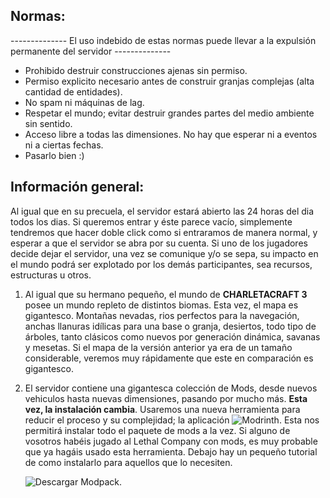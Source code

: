 
## Normas:
-------------- El uso indebido de estas normas puede llevar a la expulsión permanente del servidor --------------
- Prohibido destruir construcciones ajenas sin permiso.
- Permiso explicito necesario antes de construir granjas complejas (alta cantidad de entidades).
- No spam ni máquinas de lag.
- Respetar el mundo; evitar destruir grandes partes del medio ambiente sin sentido.
- Acceso libre a todas las dimensiones. No hay que esperar ni a eventos ni a ciertas fechas.
- Pasarlo bien :)
  
## Información general: 
Al igual que en su precuela, el servidor estará abierto las 24 horas del dia todos los dias. Si queremos entrar y éste parece vacío, simplemente tendremos que hacer doble click como si entraramos de manera normal, y esperar a que el servidor se abra por su cuenta. Si uno de los jugadores decide dejar el servidor, una vez se comunique y/o se sepa, su impacto en el mundo podrá ser explotado por los demás participantes, sea recursos, estructuras u otros.


  1. Al igual que su hermano pequeño, el mundo de **CHARLETACRAFT 3** posee un mundo repleto de distintos biomas. Esta vez, el mapa es gigantesco. Montañas nevadas, rios perfectos para la navegación, anchas llanuras idílicas para una base o granja, desiertos, todo tipo de árboles, tanto clásicos como nuevos por generación dinámica, savanas y mesetas. Si el mapa de la versión anterior ya era de un tamaño considerable, veremos muy rápidamente que este en comparación es gigantesco. 

2. El servidor contiene una gigantesca colección de Mods, desde nuevos vehiculos hasta nuevas dimensiones, pasando por mucho más. **Esta vez, la instalación cambia**. Usaremos una nueva herramienta para reducir el proceso y su complejidad; la aplicación ![Modrinth](https://modrinth.com/app). Esta nos permitirá instalar todo el paquete de mods a la vez. Si alguno de vosotros habéis jugado al Lethal Company con mods, es muy probable que ya hagáis usado esta herramienta. Debajo hay un pequeño tutorial de como instalarlo para aquellos que lo necesiten.

    ![Descargar Modpack](https://drive.google.com/file/d/1QnKjDVWNF30CX7zlVagc_UucrYjbAFyM/view).
